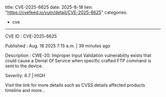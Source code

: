  
title: CVE-2025-6625
date: 2025-8-18
lien: "https://cvefeed.io/vuln/detail/CVE-2025-6625"
categories:
  - cve
---

CVE ID : CVE-2025-6625

Published :  Aug. 18
2025
7:15 a.m. | 39 minutes ago

Description : CWE-20: Improper Input Validation vulnerability exists that could cause a Denial Of Service when specific
crafted FTP command is sent to the device.

Severity: 8.7 | HIGH

Visit the link for more details
such as CVSS details
affected products
timeline
and more...
